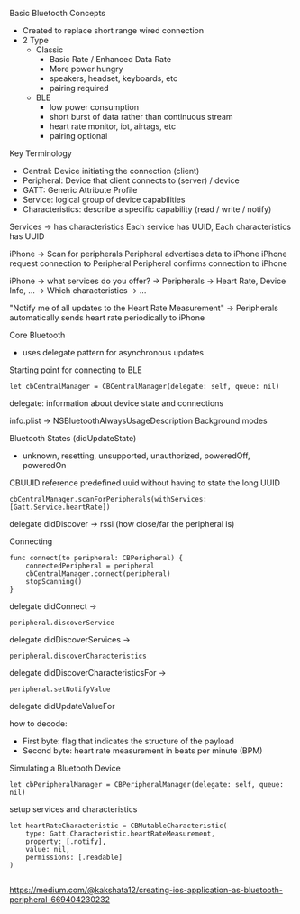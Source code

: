 
Basic Bluetooth Concepts
- Created to replace short range wired connection
- 2 Type
	- Classic
		- Basic Rate / Enhanced Data Rate
		- More power hungry
		- speakers, headset, keyboards, etc
		- pairing required
	- BLE
		- low power consumption
		- short burst of data rather than continuous stream
		- heart rate monitor, iot, airtags, etc
		- pairing optional

Key Terminology
- Central: Device initiating the connection (client)
- Peripheral: Device that client connects to (server) / device
- GATT: Generic Attribute Profile
- Service: logical group of device capabilities
- Characteristics: describe a specific capability (read / write / notify)

Services -> has characteristics
Each service has UUID, Each characteristics has UUID

iPhone -> Scan for peripherals
Peripheral advertises data to iPhone
iPhone request connection to Peripheral
Peripheral confirms connection to iPhone

iPhone -> what services do you offer? -> Peripherals -> Heart Rate, Device Info, ... -> Which characteristics -> ...

"Notify me of all updates to the Heart Rate Measurement" -> Peripherals automatically sends heart rate periodically to iPhone

Core Bluetooth
- uses delegate pattern for asynchronous updates

Starting point for connecting to BLE
```
let cbCentralManager = CBCentralManager(delegate: self, queue: nil)
```
delegate: information about device state and connections

info.plist -> NSBluetoothAlwaysUsageDescription
Background modes

Bluetooth States (didUpdateState)
- unknown, resetting, unsupported, unauthorized, poweredOff, poweredOn

CBUUID
reference predefined uuid without having to state the long UUID

```
cbCentralManager.scanForPeripherals(withServices: [Gatt.Service.heartRate])

```

delegate didDiscover -> rssi (how close/far the peripheral is)

Connecting
```
func connect(to peripheral: CBPeripheral) {
	connectedPeripheral = peripheral
	cbCentralManager.connect(peripheral)
	stopScanning()
}
```

delegate didConnect ->

```
peripheral.discoverService
```

delegate didDiscoverServices ->

```
peripheral.discoverCharacteristics
```

delegate didDiscoverCharacteristicsFor ->

```
peripheral.setNotifyValue
```

delegate didUpdateValueFor

how to decode:
- First byte: flag that indicates the structure of the payload
- Second byte: heart rate measurement in beats per minute (BPM)


Simulating a Bluetooth Device
```
let cbPeripheralManager = CBPeripheralManager(delegate: self, queue: nil)
```

setup services and characteristics
```
let heartRateCharacteristic = CBMutableCharacteristic(
	type: Gatt.Characteristic.heartRateMeasurement,
	property: [.notify],
	value: nil,
	permissions: [.readable]
)


```



https://medium.com/@kakshata12/creating-ios-application-as-bluetooth-peripheral-669404230232